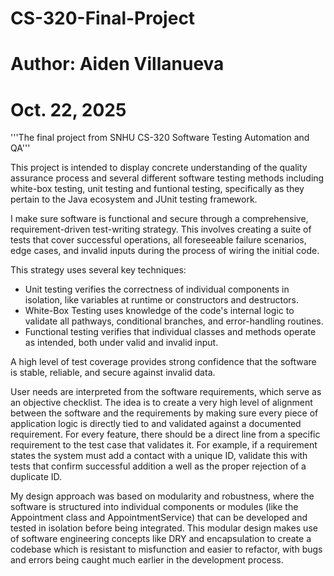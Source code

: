 # CS-320-Final-Project
# Author: Aiden Villanueva
# Oct. 22, 2025

'''The final project from SNHU CS-320 Software Testing Automation and QA'''

This project is intended to display concrete understanding of the quality assurance process and several different software testing methods including white-box testing, unit testing and funtional testing, specifically as they pertain to the Java ecosystem and JUnit testing framework. 

I make sure software is functional and secure through a comprehensive, requirement-driven test-writing strategy. This involves creating a suite of tests that cover successful operations, all foreseeable failure scenarios, edge cases, and invalid inputs during the process of wiring the initial code.

This strategy uses several key techniques:
  - Unit testing verifies the correctness of individual components in isolation, like variables at runtime or constructors and destructors.
  - White-Box Testing uses knowledge of the code's internal logic to validate all pathways, conditional branches, and error-handling routines.
  - Functional testing verifies that individual classes and methods operate as intended, both under valid and invalid input.

A high level of test coverage provides strong confidence that the software is stable, reliable, and secure against invalid data.

User needs are interpreted from the software requirements, which serve as an objective checklist. The idea is to create a very high level of alignment between the software and the requirements by making sure every piece of application logic is directly tied to and validated against a documented requirement. For every feature, there should be a direct line from a specific requirement to the test case that validates it. For example, if a requirement states the system must add a contact with a unique ID, validate this with tests that confirm successful addition a well as the proper rejection of a duplicate ID.

My design approach was based on modularity and robustness, where the software is structured into individual components or modules (like the Appointment class and AppointmentService) that can be developed and tested in isolation before being integrated. This modular design makes use of software engineering concepts like DRY and encapsulation to create a codebase which is resistant to misfunction and easier to refactor, with bugs and errors being caught much earlier in the development process. 

